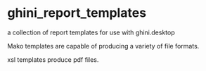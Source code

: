 # ghini_report_templates

a collection of report templates for use with ghini.desktop

Mako templates are capable of producing a variety of file formats.

xsl templates produce pdf files.

